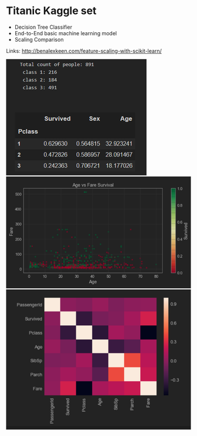 # Titanic Kaggle set
- Decision Tree Classifier
- End-to-End basic machine learning model
- Scaling Comparison

Links:
http://benalexkeen.com/feature-scaling-with-scikit-learn/


![Ticket Class Demographics](https://github.com/james-salafatinos/Titanic-Kaggle/blob/master/Ticket%20Class%20Demographics.PNG)
![Age vs Fare Survival](https://github.com/james-salafatinos/Titanic-Kaggle/blob/master/TitanicGraphic.PNG)
![Correlation Heatmap](https://github.com/james-salafatinos/Titanic-Kaggle/blob/master/CorrelationHeatmap.PNG)

